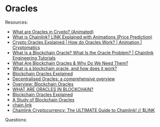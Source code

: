 # Oracles


Resources:

* [What are Oracles in Crypto? (Animated)](https://www.youtube.com/watch?v=uycQ7ReSt_c&t=3s)
* [What is Chainlink? LINK Explained with Animations (Price Prediction)](https://www.youtube.com/watch?v=GnXsJe2wZ_w)
* [Crypto Oracles Explained | How do Oracles Work? | Animation | Cryptomatics](https://www.youtube.com/watch?v=MNfXtMSgL0A)
* [What Is a Blockchain Oracle? What Is the Oracle Problem? | Chainlink Engineering Tutorials](https://www.youtube.com/watch?v=ZJfkNzyO7-U)
* [What Are Blockchain Oracles & Why Do We Need Them?](https://learn.bybit.com/blockchain/what-are-blockchain-oracles/)
* [What is a blockchain oracle, and how does it work?](https://cointelegraph.com/blockchain-for-beginners/what-is-a-blockchain-oracle-and-how-does-it-work)
* [Blockchain Oracles Explained](https://academy.binance.com/ru/articles/blockchain-oracles-explained)
* [Decentralised Oracles: a comprehensive overview](https://medium.com/fabric-ventures/decentralised-oracles-a-comprehensive-overview-d3168b9a8841)
* [Overview: Blockchain Oracles](https://medium.com/momentum6/overview-blockchain-oracles-21007df8ea48)
* [WHAT ARE ORACLES IN BLOCKCHAIN?](https://www.horizen.io/blockchain-academy/technology/advanced/blockchain-oracle/)
* [Blockchain Oracles Explained](https://coin98.net/what-is-blockchain-oracle)
* [A Study of Blockchain Oracles](https://arxiv.org/pdf/2004.07140.pdf)
* [chain.link](https://chain.link/use-cases)
* [Chainlink Cryptocurrency: The ULTIMATE Guide to Chainlink! // $LINK](https://www.youtube.com/watch?v=m_1uDhsnghw&list=PLZWRruJDdjy2qkkV-T0hluz83rlG6gwXa)

Questions:
